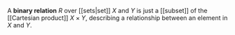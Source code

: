 A **binary relation** $R$ over [[sets|set]] $X$ and $Y$ is just a [[subset]] of the [[Cartesian product]] $X \times Y$, describing a relationship between an element in $X$ and $Y$. 